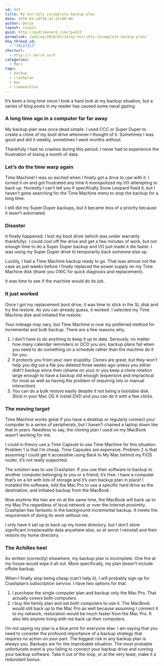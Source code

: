 ```yaml
---
id: 633
title: My horribly incomplete backup plan
date: 2010-03-24T16:42:22+00:00
author: Derik
layout: single
guid: http://godlikenerd.com/?p=633
permalink: /weblog/2010/03/24/my-horribly-incomplete-backup-plan/
dsq_thread_id:
  - "79137317"
shorturl:
  - http://l.derik.us/b
categories:
  - Macs
tags:
  - backup
  - crashplan
  - mac
  - timemachine
---
```

It&#8217;s been a long time since I took a hard look at my backup situation, but a series of blog posts in my reader has caused some naval gazing.

### A long time ago in a computer far far away

My backup plan was once dead simple. I used CCC or Super Duper to create a clone of my boot drive whenever I thought of it. Sometimes I was good and did it weekly, sometimes I went months without.

Thankfully I had no crashes during this period. I never had to experience the frustration of losing a month of data.

### Let&#8217;s do the time warp again

Time Machine! I was so excited when I finally got a drive to use with it. I turned it on and got frustrated any time it monopolized my I/O attempting to back up. Honestly I can&#8217;t tell you if specifically Snow Leopard fixed it, but I haven&#8217;t gone searching for the Time Machine menu to stop the backup for a long time.

I still did my Super Duper backups, but it became less of a priority because it wasn&#8217;t automated.

### Disaster

It finally happened. I lost my boot drive (which was under warranty thankfully). I could cool off the drive and get a few minutes of work, but not enough time to do a Super Duper backup and I/O just made it die faster. I was using my Super Duper drive to temporarily back someone else up.

Luckily, I had a Time Machine backup ready to go. That was almost not the case as just weeks before I finally replaced the power supply on my Time Machine disk (thank you OWC for quick diagnosis and replacement).

It was time to see if the machine would do its job.

### It just worked

Once I got my replacement boot drive, it was time to stick in the SL disk and try the restore. As you can already guess, it worked. I selected my Time Machine disk and initiated the restore.

Your mileage may vary, but Time Machine is now my preferred method for incremental and bulk backup. There are a few reasons why.

  1. I don&#8217;t have to do anything to keep it up to date. Seriously, no matter how many calendar reminders or OCD you are, backup plans fail when you need to do something on a schedule rather than the machine do it for you.
  2. It protects you from your own stupidity. Clones are great, but they won&#8217;t help you dig out a file you deleted three weeks ago unless you either didn&#8217;t backup since then (shame on you) or you keep a clone rotation large enough to have a backup old enough (expensive and impractical for most as well as having the problem of requiring lots or manual interaction).
  3. You can do a bulk restore easily despite it not being a bootable disk. Stick in your Mac OS X install DVD and you can do it with a few clicks.

### The moving target

Time Machine works great if you have a desktop or regularly connect your computer to a series of peripherals, but I haven&#8217;t chained a laptop down like that in years. Needless to say, the cloning plan I used on my MacBook wasn&#8217;t working for me.

I could in theory use a Time Capsule to use Time Machine for this situation. Problem 1 is that I&#8217;m cheap. Time Capsules are expensive. Problem 2 is that assuming I could get it accessible using Back to My Mac behind my FiOS router, it&#8217;s not really supported.

The solution was to use Crashplan. If you use their software to backup to another computer belonging to you or a friend, it&#8217;s free. I have a computer that&#8217;s on a lot with lots of storage and it&#8217;s own backup plan in place! I installed the software, told the Mac Pro to use a specific hard drive as the destination, and initiated backup from the MacBook.

Now anytime the two are on at the same time, the MacBook will back up to my Mac Pro regardless of local network or over the Internet proximity. Crashplan has fantastic in the background incremental backup. It meets the requirement of doing its work without me.

I only have it set up to back up my home directory, but I don&#8217;t store significant irreplaceable data anywhere else, so at worst I reinstall and then restore my home directory.

### The Achilles heel

As written (correctly) elsewhere, my backup plan is incomplete. One fire at my house would wipe it all out. More specifically, my plan doesn&#8217;t include offsite backup.

When I finally stop being cheap (can&#8217;t help it), I will probably sign up for Crashplan&#8217;s subscription service. I have two options for that.

  1. I purchase the single computer plan and backup only the Mac Pro. That actually covers both computers.
  2. I buy the family plan and set both computers to use it. The MacBook would still back up to the Mac Pro as well because assuming I connect it to my network, restoration would be much faster from the Mac Pro. It also lets anyone living with me back up their computers.

I&#8217;m not saying my plan is a blue print for everyone else. I am saying that you need to consider the profound importance of a backup strategy that requires no action on your part. The biggest risk in any backup plan is always you. Backups are for the improbable situation. The most probable unfortunate event is you failing to connect your backup drive and running your backup software. Take it out of the loop, or at the very least, make it a redundant bonus.